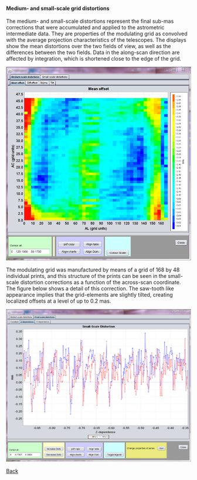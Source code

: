 <h4 id=msd> Medium- and small-scale grid distortions </h4>

[1]: ../CalibrationAstr.md
[2]: Images/CaptureMSD.png "Medium-scale distortion"
[3]: Images/CaptureZDep.png "Small-scale distortion"

The medium- and small-scale distortions represent the final sub-mas corrections that were accumulated and applied to the astrometric intermediate data. They are properties of the modulating grid as convolved with the average projection characteristics of the telescopes. The displays show the mean distortions over the two fields of view, as well as the differences between the two fields. Data in the along-scan direction are affected by integration, which is shortened close to the edge of the grid.

![Medium-scale distortion][2]

The modulating grid was manufactured by means of a grid of 168 by 48 individual prints, and this structure of the prints can be seen in the small-scale distortion corrections as a function of the across-scan coordinate. The figure below shows a detail of this correction. The saw-tooth like appearance implies that the grid-elements are slightly tilted, creating localized offsets at a level of up to 0.2 mas.

![Small-scale distortion][3]

[Back][1]